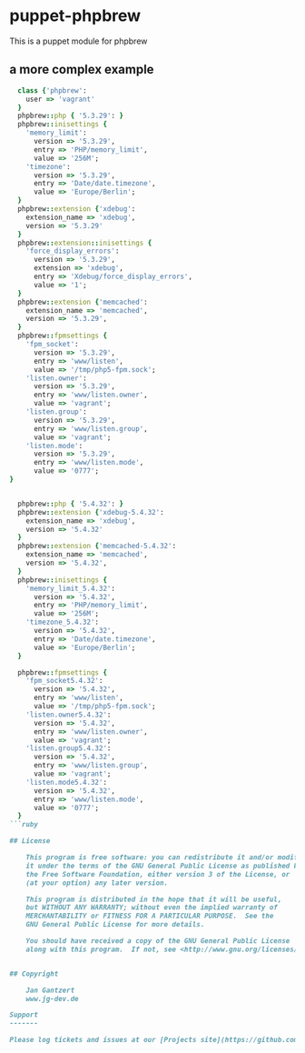 # puppet-phpbrew

This is a puppet module for phpbrew

a more complex example
-----
```ruby
  class {'phpbrew':
    user => 'vagrant'
  }
  phpbrew::php { '5.3.29': }
  phpbrew::inisettings {
    'memory_limit':
      version => '5.3.29',
      entry => 'PHP/memory_limit',
      value => '256M';
    'timezone':
      version => '5.3.29',
      entry => 'Date/date.timezone',
      value => 'Europe/Berlin';
  }
  phpbrew::extension {'xdebug':
    extension_name => 'xdebug',
    version => '5.3.29'
  }
  phpbrew::extension::inisettings {
    'force_display_errors':
      version => '5.3.29',
      extension => 'xdebug',
      entry => 'Xdebug/force_display_errors',
      value => '1';
  }
  phpbrew::extension {'memcached':
    extension_name => 'memcached',
    version => '5.3.29',
  }
  phpbrew::fpmsettings {
    'fpm_socket':
      version => '5.3.29',
      entry => 'www/listen',
      value => '/tmp/php5-fpm.sock';
    'listen.owner':
      version => '5.3.29',
      entry => 'www/listen.owner',
      value => 'vagrant';
    'listen.group':
      version => '5.3.29',
      entry => 'www/listen.group',
      value => 'vagrant';
    'listen.mode':
      version => '5.3.29',
      entry => 'www/listen.mode',
      value => '0777';
}


  phpbrew::php { '5.4.32': }
  phpbrew::extension {'xdebug-5.4.32':
    extension_name => 'xdebug',
    version => '5.4.32'
  }
  phpbrew::extension {'memcached-5.4.32':
    extension_name => 'memcached',
    version => '5.4.32',
  }
  phpbrew::inisettings {
    'memory_limit_5.4.32':
      version => '5.4.32',
      entry => 'PHP/memory_limit',
      value => '256M';
    'timezone_5.4.32':
      version => '5.4.32',
      entry => 'Date/date.timezone',
      value => 'Europe/Berlin';
  }

  phpbrew::fpmsettings {
    'fpm_socket5.4.32':
      version => '5.4.32',
      entry => 'www/listen',
      value => '/tmp/php5-fpm.sock';
    'listen.owner5.4.32':
      version => '5.4.32',
      entry => 'www/listen.owner',
      value => 'vagrant';
    'listen.group5.4.32':
      version => '5.4.32',
      entry => 'www/listen.group',
      value => 'vagrant';
    'listen.mode5.4.32':
      version => '5.4.32',
      entry => 'www/listen.mode',
      value => '0777';
  }
```ruby

## License

    This program is free software: you can redistribute it and/or modify
    it under the terms of the GNU General Public License as published by
    the Free Software Foundation, either version 3 of the License, or
    (at your option) any later version.

    This program is distributed in the hope that it will be useful,
    but WITHOUT ANY WARRANTY; without even the implied warranty of
    MERCHANTABILITY or FITNESS FOR A PARTICULAR PURPOSE.  See the
    GNU General Public License for more details.

    You should have received a copy of the GNU General Public License
    along with this program.  If not, see <http://www.gnu.org/licenses/>.


## Copyright

	Jan Gantzert
	www.jg-dev.de

Support
-------

Please log tickets and issues at our [Projects site](https://github.com/jg-development/puppet-phpbrew)
